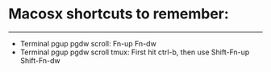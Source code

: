 # Macosx shortcuts to remember:
---
* Terminal pgup pgdw scroll: Fn-up Fn-dw
* Terminal pgup pgdw scroll tmux:  First hit ctrl-b, then use Shift-Fn-up Shift-Fn-dw

